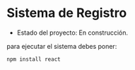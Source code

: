 <h1> Sistema de Registro </h1>

- Estado del proyecto: En construcción.

para ejecutar el sistema debes poner: 

```npm install react```
